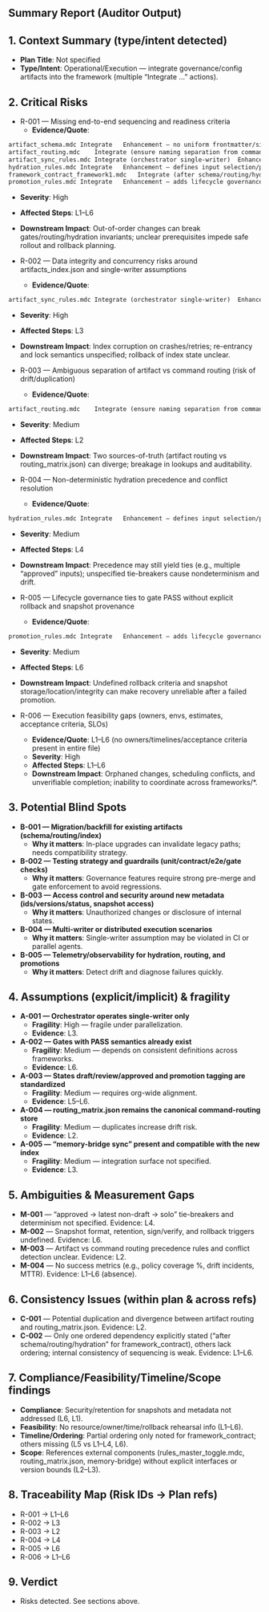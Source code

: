 ## Summary Report (Auditor Output)

## 1. Context Summary (type/intent detected)
- **Plan Title**: Not specified
- **Type/Intent**: Operational/Execution — integrate governance/config artifacts into the framework (multiple “Integrate …” actions).

## 2. Critical Risks
- R-001 — Missing end-to-end sequencing and readiness criteria
  - **Evidence/Quote**:
```1:6:/home/haymayndz/HaymayndzAI/frameworks/fwk-001-cursor-rules/examples/Action_Plan.md
artifact_schema.mdc	Integrate	Enhancement — no uniform frontmatter/sidecar schema exists; adds consistent metadata (ids, versions, status) for orchestrator and linting without conflicting with current gates or routing.
artifact_routing.mdc	Integrate (ensure naming separation from command routing)	Enhancement — current rules_master_toggle.mdc routes commands only; deterministic artifact path mapping is missing. Keep artifact routing artifacts separate from routing_matrix.json to avoid confusion.
artifact_sync_rules.mdc	Integrate (orchestrator single-writer)	Enhancement — introduces artifacts_index.json with checksums/versioning/history. Aligns with orchestrator’s single-writer model; complements memory-bridge sync without overlap.
hydration_rules.mdc	Integrate	Enhancement — defines input selection/precedence (approved → latest non-draft → solo) per stage to prevent drift; not present in current framework; compatible with gate inputs.
framework_contract_framework1.mdc	Integrate (after schema/routing/hydration)	Enhancement — formalizes per-framework allowed artifacts and draft→review→approved save rules, complementing examples and gates; defer until base schema/routing/hydration are in place to avoid duplication.
promotion_rules.mdc	Integrate	Enhancement — adds lifecycle governance (promotion tags, snapshots, rollback) tied to gate PASS; currently absent and aligns with safety/traceability goals.
```
  - **Severity**: High
  - **Affected Steps**: L1–L6
  - **Downstream Impact**: Out-of-order changes can break gates/routing/hydration invariants; unclear prerequisites impede safe rollout and rollback planning.

- R-002 — Data integrity and concurrency risks around artifacts_index.json and single-writer assumptions
  - **Evidence/Quote**:
```3:3:/home/haymayndz/HaymayndzAI/frameworks/fwk-001-cursor-rules/examples/Action_Plan.md
artifact_sync_rules.mdc	Integrate (orchestrator single-writer)	Enhancement — introduces artifacts_index.json with checksums/versioning/history. Aligns with orchestrator’s single-writer model; complements memory-bridge sync without overlap.
```
  - **Severity**: High
  - **Affected Steps**: L3
  - **Downstream Impact**: Index corruption on crashes/retries; re-entrancy and lock semantics unspecified; rollback of index state unclear.

- R-003 — Ambiguous separation of artifact vs command routing (risk of drift/duplication)
  - **Evidence/Quote**:
```2:2:/home/haymayndz/HaymayndzAI/frameworks/fwk-001-cursor-rules/examples/Action_Plan.md
artifact_routing.mdc	Integrate (ensure naming separation from command routing)	Enhancement — current rules_master_toggle.mdc routes commands only; deterministic artifact path mapping is missing. Keep artifact routing artifacts separate from routing_matrix.json to avoid confusion.
```
  - **Severity**: Medium
  - **Affected Steps**: L2
  - **Downstream Impact**: Two sources-of-truth (artifact routing vs routing_matrix.json) can diverge; breakage in lookups and auditability.

- R-004 — Non-deterministic hydration precedence and conflict resolution
  - **Evidence/Quote**:
```4:4:/home/haymayndz/HaymayndzAI/frameworks/fwk-001-cursor-rules/examples/Action_Plan.md
hydration_rules.mdc	Integrate	Enhancement — defines input selection/precedence (approved → latest non-draft → solo) per stage to prevent drift; not present in current framework; compatible with gate inputs.
```
  - **Severity**: Medium
  - **Affected Steps**: L4
  - **Downstream Impact**: Precedence may still yield ties (e.g., multiple “approved” inputs); unspecified tie-breakers cause nondeterminism and drift.

- R-005 — Lifecycle governance ties to gate PASS without explicit rollback and snapshot provenance
  - **Evidence/Quote**:
```6:6:/home/haymayndz/HaymayndzAI/frameworks/fwk-001-cursor-rules/examples/Action_Plan.md
promotion_rules.mdc	Integrate	Enhancement — adds lifecycle governance (promotion tags, snapshots, rollback) tied to gate PASS; currently absent and aligns with safety/traceability goals.
```
  - **Severity**: Medium
  - **Affected Steps**: L6
  - **Downstream Impact**: Undefined rollback criteria and snapshot storage/location/integrity can make recovery unreliable after a failed promotion.

- R-006 — Execution feasibility gaps (owners, envs, estimates, acceptance criteria, SLOs)
  - **Evidence/Quote**: L1–L6 (no owners/timelines/acceptance criteria present in entire file)
  - **Severity**: High
  - **Affected Steps**: L1–L6
  - **Downstream Impact**: Orphaned changes, scheduling conflicts, and unverifiable completion; inability to coordinate across frameworks/*.

## 3. Potential Blind Spots
- **B-001 — Migration/backfill for existing artifacts (schema/routing/index)**
  - **Why it matters**: In-place upgrades can invalidate legacy paths; needs compatibility strategy.
- **B-002 — Testing strategy and guardrails (unit/contract/e2e/gate checks)**
  - **Why it matters**: Governance features require strong pre-merge and gate enforcement to avoid regressions.
- **B-003 — Access control and security around new metadata (ids/versions/status, snapshot access)**
  - **Why it matters**: Unauthorized changes or disclosure of internal states.
- **B-004 — Multi-writer or distributed execution scenarios**
  - **Why it matters**: Single-writer assumption may be violated in CI or parallel agents.
- **B-005 — Telemetry/observability for hydration, routing, and promotions**
  - **Why it matters**: Detect drift and diagnose failures quickly.

## 4. Assumptions (explicit/implicit) & fragility
- **A-001 — Orchestrator operates single-writer only**
  - **Fragility**: High — fragile under parallelization.
  - **Evidence**: L3.
- **A-002 — Gates with PASS semantics already exist**
  - **Fragility**: Medium — depends on consistent definitions across frameworks.
  - **Evidence**: L6.
- **A-003 — States draft/review/approved and promotion tagging are standardized**
  - **Fragility**: Medium — requires org-wide alignment.
  - **Evidence**: L5–L6.
- **A-004 — routing_matrix.json remains the canonical command-routing store**
  - **Fragility**: Medium — duplicates increase drift risk.
  - **Evidence**: L2.
- **A-005 — “memory-bridge sync” present and compatible with the new index**
  - **Fragility**: Medium — integration surface not specified.
  - **Evidence**: L3.

## 5. Ambiguities & Measurement Gaps
- **M-001** — “approved → latest non-draft → solo” tie-breakers and determinism not specified. Evidence: L4.
- **M-002** — Snapshot format, retention, sign/verify, and rollback triggers undefined. Evidence: L6.
- **M-003** — Artifact vs command routing precedence rules and conflict detection unclear. Evidence: L2.
- **M-004** — No success metrics (e.g., policy coverage %, drift incidents, MTTR). Evidence: L1–L6 (absence).

## 6. Consistency Issues (within plan & across refs)
- **C-001** — Potential duplication and divergence between artifact routing and routing_matrix.json. Evidence: L2.
- **C-002** — Only one ordered dependency explicitly stated (“after schema/routing/hydration” for framework_contract), others lack ordering; internal consistency of sequencing is weak. Evidence: L1–L6.

## 7. Compliance/Feasibility/Timeline/Scope findings
- **Compliance**: Security/retention for snapshots and metadata not addressed (L6, L1).
- **Feasibility**: No resource/owner/time/rollback rehearsal info (L1–L6).
- **Timeline/Ordering**: Partial ordering only noted for framework_contract; others missing (L5 vs L1–L4, L6).
- **Scope**: References external components (rules_master_toggle.mdc, routing_matrix.json, memory-bridge) without explicit interfaces or version bounds (L2–L3).

## 8. Traceability Map (Risk IDs → Plan refs)
- R-001 → L1–L6
- R-002 → L3
- R-003 → L2
- R-004 → L4
- R-005 → L6
- R-006 → L1–L6

## 9. Verdict
- Risks detected. See sections above.

<!-- Reporting Rules: cite exact lines for every claim; concise bullets; no prescriptive fixes. -->
